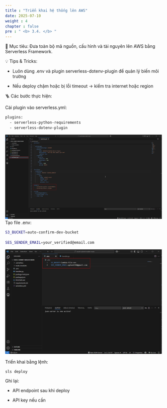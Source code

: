 ```yaml
---
title : "Triển khai hệ thống lên AWS"
date: 2025-07-10
weight : 4
chapter : false
pre : " <b> 3.4. </b> "
---
```

🎯 Mục tiêu: Đưa toàn bộ mã nguồn, cấu hình và tài nguyên lên AWS bằng Serverless Framework.

💡 Tips & Tricks:

- Luôn dùng .env và plugin serverless-dotenv-plugin để quản lý biến môi trường

- Nếu deploy chậm hoặc bị lỗi timeout → kiểm tra internet hoặc region

🪜 Các bước thực hiện:

Cài plugin vào serverless.yml:

```bash
plugins:
  - serverless-python-requirements
  - serverless-dotenv-plugin
```
![S3](/images/3.buildanddeploy/3.4.png)
Tạo file .env:
```bash
S3_BUCKET=auto-confirm-dev-bucket

SES_SENDER_EMAIL=your_verified@email.com
```
![S3](/images/3.buildanddeploy/3.1-s3-6.png)

Triển khai bằng lệnh:
```bash
sls deploy
```
Ghi lại:

- API endpoint sau khi deploy

- API key nếu cần